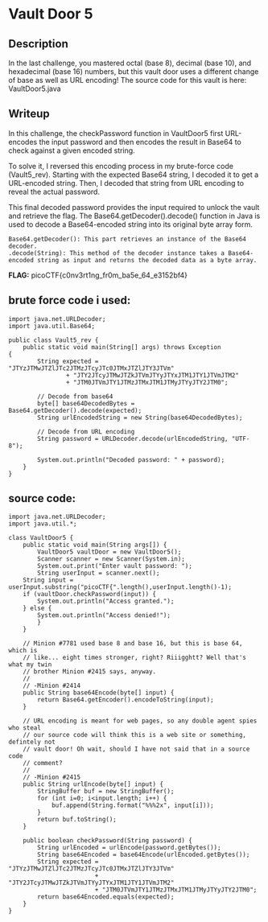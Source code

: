 # Vault Door 5

## Description
In the last challenge, you mastered octal (base 8), decimal (base 10), and hexadecimal (base 16) numbers, but this vault door uses a different change of base as well as URL encoding! 
The source code for this vault is here: VaultDoor5.java

## **Writeup**
In this challenge, the checkPassword function in VaultDoor5 first URL-encodes the input password and then encodes the result in Base64 to check against a given encoded string.

To solve it, I reversed this encoding process in my brute-force code (Vault5_rev). 
Starting with the expected Base64 string, I decoded it to get a URL-encoded string. 
Then, I decoded that string from URL encoding to reveal the actual password.

This final decoded password provides the input required to unlock the vault and retrieve the flag.
The Base64.getDecoder().decode() function in Java is used to decode a Base64-encoded string into its original byte array form.

```
Base64.getDecoder(): This part retrieves an instance of the Base64 decoder.
.decode(String): This method of the decoder instance takes a Base64-encoded string as input and returns the decoded data as a byte array.
```


**FLAG:** picoCTF{c0nv3rt1ng_fr0m_ba5e_64_e3152bf4}

## **brute force code i used:**
```
import java.net.URLDecoder;
import java.util.Base64;

public class Vault5_rev {
    public static void main(String[] args) throws Exception
{
        String expected = "JTYzJTMwJTZlJTc2JTMzJTcyJTc0JTMxJTZlJTY3JTVm"
                + "JTY2JTcyJTMwJTZkJTVmJTYyJTYxJTM1JTY1JTVmJTM2"
                + "JTM0JTVmJTY1JTMzJTMxJTM1JTMyJTYyJTY2JTM0";

        // Decode from base64
        byte[] base64DecodedBytes = Base64.getDecoder().decode(expected);
        String urlEncodedString = new String(base64DecodedBytes);

        // Decode from URL encoding
        String password = URLDecoder.decode(urlEncodedString, "UTF-8");

        System.out.println("Decoded password: " + password);
    }
}
```


## **source code:**
```
import java.net.URLDecoder;
import java.util.*;

class VaultDoor5 {
    public static void main(String args[]) {
        VaultDoor5 vaultDoor = new VaultDoor5();
        Scanner scanner = new Scanner(System.in);
        System.out.print("Enter vault password: ");
        String userInput = scanner.next();
	String input = userInput.substring("picoCTF{".length(),userInput.length()-1);
	if (vaultDoor.checkPassword(input)) {
	    System.out.println("Access granted.");
	} else {
	    System.out.println("Access denied!");
        }
    }

    // Minion #7781 used base 8 and base 16, but this is base 64, which is
    // like... eight times stronger, right? Riiigghtt? Well that's what my twin
    // brother Minion #2415 says, anyway.
    //
    // -Minion #2414
    public String base64Encode(byte[] input) {
        return Base64.getEncoder().encodeToString(input);
    }

    // URL encoding is meant for web pages, so any double agent spies who steal
    // our source code will think this is a web site or something, defintely not
    // vault door! Oh wait, should I have not said that in a source code
    // comment?
    //
    // -Minion #2415
    public String urlEncode(byte[] input) {
        StringBuffer buf = new StringBuffer();
        for (int i=0; i<input.length; i++) {
            buf.append(String.format("%%%2x", input[i]));
        }
        return buf.toString();
    }

    public boolean checkPassword(String password) {
        String urlEncoded = urlEncode(password.getBytes());
        String base64Encoded = base64Encode(urlEncoded.getBytes());
        String expected = "JTYzJTMwJTZlJTc2JTMzJTcyJTc0JTMxJTZlJTY3JTVm"
                        + "JTY2JTcyJTMwJTZkJTVmJTYyJTYxJTM1JTY1JTVmJTM2"
                        + "JTM0JTVmJTY1JTMzJTMxJTM1JTMyJTYyJTY2JTM0";
        return base64Encoded.equals(expected);
    }
}
```
